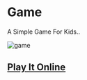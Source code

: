 # Game
A Simple Game For Kids..

![game](https://telegra.ph/file/38d969e710ecfcb50ff11.jpg)

## [Play It Online](https://kingamda.tk/Game)
